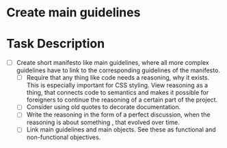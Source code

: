 # Create main guidelines

# Task Description
* [ ] Create short manifesto like main guidelines,
  where all more complex guidelines have to link to the corresponding guidelines of the manifesto.
    * [ ] Require that any thing like code needs a reasoning, why it exists.
      This is especially important for CSS styling.
      View reasoning as a thing, that connects code to semantics and
      makes it possible for foreigners to continue the reasoning of a certain part of the project.
    * [ ] Consider using old quotes to decorate documentation.
    * [ ] Write the reasoning in the form of a perfect discussion, when the reasoning is about something
      , that evolved over time.
    * [ ] Link main guidelines and main objects. See these as functional and non-functional objectives.